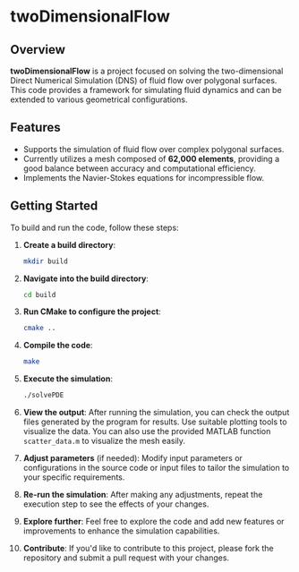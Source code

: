 # twoDimensionalFlow

## Overview
**twoDimensionalFlow** is a project focused on solving the two-dimensional Direct Numerical Simulation (DNS) of fluid flow over polygonal surfaces. This code provides a framework for simulating fluid dynamics and can be extended to various geometrical configurations.

## Features
- Supports the simulation of fluid flow over complex polygonal surfaces.
- Currently utilizes a mesh composed of **62,000 elements**, providing a good balance between accuracy and computational efficiency.
- Implements the Navier-Stokes equations for incompressible flow.

## Getting Started

To build and run the code, follow these steps:

1. **Create a build directory**:
   ```bash
   mkdir build
   
2. **Navigate into the build directory**:
   ```bash
   cd build

3. **Run CMake to configure the project**:
   ```bash
   cmake ..
   
4. **Compile the code**:
   ```bash
   make

5. **Execute the simulation**:
   ```bash
   ./solvePDE

6. **View the output**:
   After running the simulation, you can check the output files generated by the program for results. Use suitable plotting tools to visualize the data. You can also use the provided MATLAB function `scatter_data.m` to visualize the mesh easily.

7. **Adjust parameters** (if needed):
   Modify input parameters or configurations in the source code or input files to tailor the simulation to your specific requirements.

8. **Re-run the simulation**:
   After making any adjustments, repeat the execution step to see the effects of your changes.

9. **Explore further**:
   Feel free to explore the code and add new features or improvements to enhance the simulation capabilities.

10. **Contribute**:
    If you'd like to contribute to this project, please fork the repository and submit a pull request with your changes.

   
   

